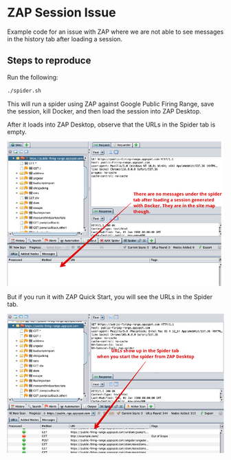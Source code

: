 # ZAP Session Issue

Example code for an issue with ZAP where we are not able to see messages in the history tab after loading a session.

## Steps to reproduce

Run the following:

```bash
./spider.sh
```

This will run a spider using ZAP against Google Public Firing Range, save the session, kill Docker, and then load the session into ZAP Desktop.

After it loads into ZAP Desktop, observe that the URLs in the Spider tab is empty.

![Empty spider tab](./spider-tab-docker-generated-session.png)

But if you run it with ZAP Quick Start, you will see the URLs in the Spider tab.

![Spider tab with URLs](./spider-tab-desktop-session.png)
